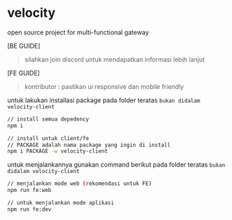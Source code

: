 # velocity

open source project for multi-functional gateway

[BE GUIDE]
> silahkan join discord untuk mendapatkan informasi lebih lanjut

[FE GUIDE]

> kontributor : pastikan ui responsive dan mobile friendly

untuk lakukan installasi package pada folder teratas `bukan didalam velocity-client`

```sh
// install semua depedency
npm i

// install untuk client/fe
// PACKAGE adalah nama package yang ingin di install
npm i PACKAGE -w velocity-client
```

untuk menjalankannya gunakan command berikut pada folder teratas `bukan didalam velocity-client`
```sh
// menjalankan mode web (rekomendasi untuk FE)
npm run fe:web

// untuk menjalankan mode aplikasi
npm run fe:dev
```